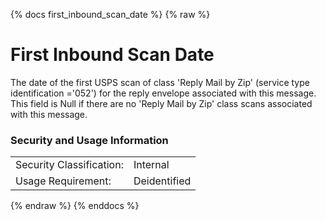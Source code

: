 {% docs first_inbound_scan_date %}
{% raw %}

<a name="first_inbound_scan_date"></a>
# First Inbound Scan Date
The date of the first USPS scan of class 'Reply Mail by Zip' (service type identification ='052') 
for the reply envelope associated with this message. This field is Null if there are no 'Reply
Mail by Zip' class scans associated with this message.

### Security and Usage Information
|     |     |  
| --- | --- |
| Security Classification: | Internal |
| Usage Requirement:       | Deidentified |

{% endraw %}
{% enddocs %}
